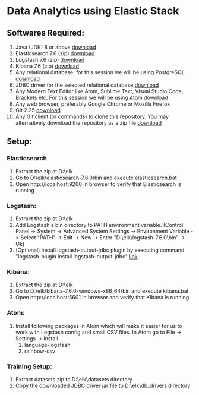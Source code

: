 # Data Analytics using Elastic Stack

## Softwares Required:
1. Java (JDK) 8 or above [download](https://adoptopenjdk.net/?variant=openjdk13&jvmVariant=hotspot)
1. Elasticsearch 7.6 (zip) [download](https://www.elastic.co/start)
1. Logstash 7.6 (zip) [download](https://www.elastic.co/downloads/logstash)
1. Kibana 7.6 (zip) [download](https://www.elastic.co/start)
1. Any relational database, for this session we will be using PostgreSQL [download](https://www.enterprisedb.com/downloads/postgres-postgresql-downloads)
1. JDBC driver for the selected relational database [download](https://jdbc.postgresql.org/download.html)
1. Any Modern Text Editor like Atom, Sublime Text, Visual Studio Code, Brackets etc. For this session we will be using Atom [download](https://atom.io/)
1. Any web browser, preferably Google Chrome or Mozilla Firefox
1. Git 2.25 [download](https://git-scm.com/)
1. Any Git client (or commands) to clone this repository. You may alternatively download the repository as a zip file [download](https://tortoisegit.org/download/)

## Setup:
### Elasticsearch
1. Extract the zip at D:\elk
1. Go to D:\elk\elasticsearch-7.6.0\bin and execute elasticsearch.bat
1. Open http://localhost:9200 in browser to verify that Elasticsearch is running

### Logstash:
1. Extract the zip at D:\elk
1. Add Logstash's bin directory to PATH environment variable. (Control Panel -> System -> Advanced System Settings -> Environment Variable -> Select "PATH" -> Edit -> New -> Enter "D:\elk\logstash-7.6.0\bin" -> Ok)
1. (Optional) Install logstash-output-jdbc plugin by executing command "logstash-plugin install logstash-output-jdbc" [link](https://github.com/theangryangel/logstash-output-jdbc)

### Kibana:
1. Extract the zip at D:\elk
1. Go to D:\elk\kibana-7.6.0-windows-x86_64\bin and execute kibana.bat
1. Open http://localhost:5601 in browser and verify that Kibana is running

### Atom:
1. Install following packages in Atom which will make it easier for us to work with Logstash config and small CSV files. In Atom go to File -> Settings -> Install
    1. language-logstash
    1. rainbow-csv

### Training Setup:
1. Extract datasets.zip to D:\elk\datasets directory
1. Copy the downloaded JDBC driver jar file to D:\elk\db_drivers directory
